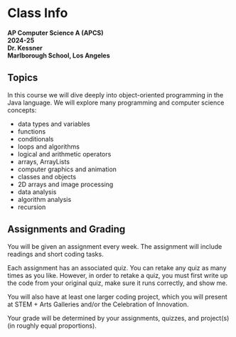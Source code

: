 # Class Info

__AP Computer Science A (APCS)__  
__2024-25__  
__Dr. Kessner__  
__Marlborough School, Los Angeles__  

## Topics

In this course we will dive deeply into object-oriented programming in the Java
language.  We will explore many programming and computer science concepts:

* data types and variables
* functions
* conditionals
* loops and algorithms
* logical and arithmetic operators
* arrays, ArrayLists
* computer graphics and animation
* classes and objects
* 2D arrays and image processing
* data analysis 
* algorithm analysis
* recursion


## Assignments and Grading

You will be given an assignment every week.  The assignment will include
readings and short coding tasks.

Each assignment has an associated quiz.  You can retake any quiz as many times
as you like.  However, in order to retake a quiz, you must first write up the
code from your original quiz, make sure it runs correctly, and show me.

You will also have at least one larger coding project, which you will present
at STEM + Arts Galleries and/or the Celebration of Innovation.

Your grade will be determined by your assignments, quizzes, and project(s)
(in roughly equal proportions).

